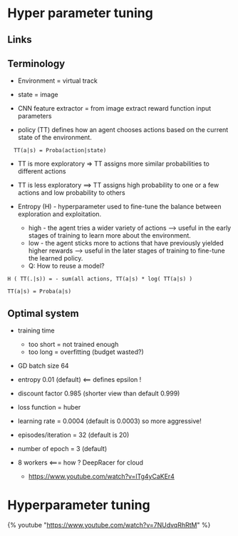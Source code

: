 # Hyper parameter tuning


## Links

## Terminology

 * Environment = virtual track

 * state = image

 * CNN feature extractor = from image extract reward function input parameters

 * policy (TT) defines how an agent chooses actions based on the current state of the environment.

```
  TT(a|s) = Proba(action|state)
```

 * TT is more exploratory => TT assigns more similar probabilities to different actions

 * TT is less exploratory ==> TT assigns high probability to one or a few actions and low probability to others

 * Entropy (H) - hyperparameter used to fine-tune the balance between exploration and exploitation.
   * high - the agent tries a wider variety of actions --> useful in the early stages of training to learn more about the environment.
   * low - the agent sticks more to actions that have previously yielded higher rewards --> useful in the later stages of training to fine-tune the learned policy.
   * Q: How to reuse a model?

 ```
H ( TT(.|s)) = - sum(all actions, TT(a|s) * log( TT(a|s) )

TT(a|s) = Proba(a|s)
 ```

## Optimal system

 * training time
   * too short = not trained enough
   * too long = overfitting (budget wasted?)

 * GD batch size 64
 * entropy 0.01 (default)  <== defines epsilon !
 * discount factor 0.985 (shorter view than default 0.999)
 * loss function = huber
 * learning rate = 0.0004 (default is 0.0003) so more aggressive!
 * episodes/iteration = 32 (default is 20)
 * number of epoch = 3 (default)
 * 8 workers   <=== how ? DeepRacer for cloud
   * https://www.youtube.com/watch?v=lTg4yCaKEr4

# Hyperparameter tuning

 {% youtube "https://www.youtube.com/watch?v=7NUdvqRhRtM" %}
